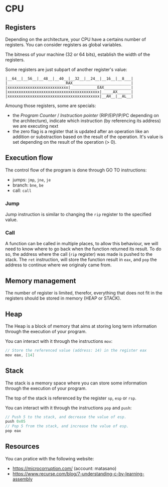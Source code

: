# CPU

## Registers

Depending on the architecture, your CPU have a certains number of registers. You can consider registers as global variables.

The bitness of your machine (32 or 64 bits), establish the width of the registers.

Some registers are just subpart of another register's value:
```
|__64__|__56__|__48__|__40__|__32__|__24__|__16__|__8___|
|__________________________RAX__________________________|
|xxxxxxxxxxxxxxxxxxxxxxxxxxx|____________EAX____________|
|xxxxxxxxxxxxxxxxxxxxxxxxxxxxxxxxxxxxxxxxx|_____AX______|
|xxxxxxxxxxxxxxxxxxxxxxxxxxxxxxxxxxxxxxxxx|__AH__|__AL__|
```

Amoung those registers, some are specials:
* the *Program Counter* / *Instruction pointer* (RIP/EIP/IP/PC depending on the architecture), indicate which instruction (by referencing its address) we are executing next
* the zero flag is a register that is updated after an operation like an addition or substraction based on the result of the operation. It's value is set depending on the result of the operation (> 0).

## Execution flow

The control flow of the program is done through GO TO instructions:
* jumps: `jmp`, `jne`, `je`
* branch: `bne`, `be`
* call: `call`

### Jump

Jump instruction is similar to changing the `rip` register to the specified value.

### Call

A function can be called in multiple places, to allow this behaviour, we will need to know where to go back when the function returned its result. To do so, the address where the call (`rip` register) was made is pushed to the stack.
The `ret` instruction, will store the function result in `eax`, and `pop` the address to continue where we originaly came from.

## Memory management

The number of register is limited, therefor, everything that does not fit in the registers should be stored in memory (HEAP or STACK).

## Heap

The Heap is a block of memory that aims at storing long term information through the execution of your program.

You can interact with it through the instructions `mov`:

```c
// Store the referenced value (address: 14) in the register eax
mov eax, [14]
```

## Stack

The stack is a memory space where you can store some information through the execution of your program.

The top of the stack is referenced by the register `sp`, `esp` or `rsp`.

You can interact with it through the instructions `pop` and `push`:

```c
// Push 5 to the stack, and decrease the value of esp.
push 0x05
// Pop 5 from the stack, and increase the value of esp.
pop eax
```

## Resources

You can pratice with the following website:
* https://microcorruption.com/ (account: matasano)
* https://www.recurse.com/blog/7-understanding-c-by-learning-assembly
